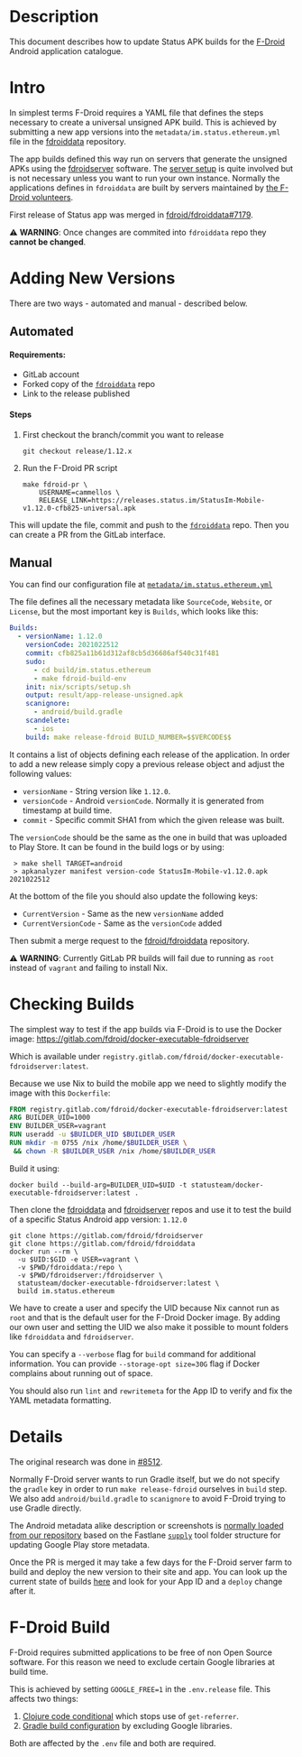 # Description

This document describes how to update Status APK builds for the [F-Droid](https://f-droid.org/) Android application catalogue.

# Intro

In simplest terms F-Droid requires a YAML file that defines the steps necessary to create a universal unsigned APK build. This is achieved by submitting a new app versions into the `metadata/im.status.ethereum.yml` file in the [fdroiddata](https://gitlab.com/fdroid/fdroiddata) repository.

The app builds defined this way run on servers that generate the unsigned APKs using the [fdroidserver](https://gitlab.com/fdroid/fdroidserver) software. The [server setup](https://f-droid.org/en/docs/Build_Server_Setup/) is quite involved but is not necessary unless you want to run your own instance. Normally the applications defines in `fdroiddata` are built by servers maintained by [the F-Droid volunteers](https://f-droid.org/en/contribute/).

First release of Status app was merged in [fdroid/fdroiddata#7179](https://gitlab.com/fdroid/fdroiddata/-/merge_requests/7179).

:warning: __WARNING__: Once changes are commited into `fdroiddata` repo they __cannot be changed__.

# Adding New Versions

There are two ways - automated and manual - described below.

## Automated

#### Requirements:

- GitLab account
- Forked copy of the [`fdroiddata`](https://gitlab.com/fdroid/fdroiddata) repo
- Link to the release published

#### Steps

1. First checkout the branch/commit you want to release
    ```
    git checkout release/1.12.x
    ```
2. Run the F-Droid PR script
    ```
    make fdroid-pr \
        USERNAME=cammellos \
        RELEASE_LINK=https://releases.status.im/StatusIm-Mobile-v1.12.0-cfb825-universal.apk
    ```

This will update the file, commit and push to the [`fdroiddata`](https://gitlab.com/fdroid/fdroiddata) repo. Then you can create a PR from the GitLab interface.

## Manual

You can find our configuration file at [`metadata/im.status.ethereum.yml`](https://gitlab.com/fdroid/fdroiddata/-/blob/master/metadata/im.status.ethereum.yml)

The file defines all the necessary metadata like `SourceCode`, `Website`, or `License`, but the most important key is `Builds`, which looks like this:
```yml
Builds:
  - versionName: 1.12.0
    versionCode: 2021022512
    commit: cfb825a11b61d312af8cb5d36686af540c31f481
    sudo:
      - cd build/im.status.ethereum
      - make fdroid-build-env
    init: nix/scripts/setup.sh
    output: result/app-release-unsigned.apk
    scanignore:
      - android/build.gradle
    scandelete:
      - ios
    build: make release-fdroid BUILD_NUMBER=$$VERCODE$$
```
It contains a list of objects defining each release of the application. In order to add a new release simply copy a previous release object and adjust the following values:

* `versionName` - String version like `1.12.0`.
* `versionCode` - Android `versionCode`. Normally it is generated from timestamp at build time.
* `commit` - Specific commit SHA1 from which the given release was built.

The `versionCode` should be the same as the one in build that was uploaded to Play Store.
It can be found in the build logs or by using:
```
 > make shell TARGET=android
 > apkanalyzer manifest version-code StatusIm-Mobile-v1.12.0.apk
2021022512
```

At the bottom of the file you should also update the following keys:

* `CurrentVersion` - Same as the new `versionName` added
* `CurrentVersionCode` - Same as the `versionCode` added

Then submit a merge request to the [fdroid/fdroiddata](https://gitlab.com/fdroid/fdroiddata) repository.

:warning: __WARNING__: Currently GitLab PR builds will fail due to running as `root` instead of `vagrant` and failing to install Nix.

# Checking Builds

The simplest way to test if the app builds via F-Droid is to use the Docker image:
https://gitlab.com/fdroid/docker-executable-fdroidserver

Which is available under `registry.gitlab.com/fdroid/docker-executable-fdroidserver:latest`.

Because we use Nix to build the mobile app we need to slightly modify the image with this `Dockerfile`:
```Dockerfile
FROM registry.gitlab.com/fdroid/docker-executable-fdroidserver:latest
ARG BUILDER_UID=1000
ENV BUILDER_USER=vagrant
RUN useradd -u $BUILDER_UID $BUILDER_USER
RUN mkdir -m 0755 /nix /home/$BUILDER_USER \
 && chown -R $BUILDER_USER /nix /home/$BUILDER_USER
```
Build it using:
```
docker build --build-arg=BUILDER_UID=$UID -t statusteam/docker-executable-fdroidserver:latest .
```
Then clone the [fdroiddata](https://gitlab.com/fdroid/fdroiddata) and [fdroidserver](https://gitlab.com/fdroid/fdroidserver) repos and use it to test the build of a specific Status Android app version: `1.12.0`
```
git clone https://gitlab.com/fdroid/fdroidserver
git clone https://gitlab.com/fdroid/fdroiddata
docker run --rm \
  -u $UID:$GID -e USER=vagrant \
  -v $PWD/fdroiddata:/repo \
  -v $PWD/fdroidserver:/fdroidserver \
  statusteam/docker-executable-fdroidserver:latest \
  build im.status.ethereum
```
We have to create a user and specify the UID because Nix cannot run as `root` and that is the default user for the F-Droid Docker image. By adding our own user and setting the UID we also make it possible to mount folders like `fdroiddata` and `fdroidserver`.

You can specify a `--verbose` flag for `build` command for additional information.
You can provide `--storage-opt size=30G` flag if Docker complains about running out of space.

You should also run `lint` and `rewritemeta` for the App ID to verify and fix the YAML metadata formatting.

# Details

The original research was done in [#8512](https://github.com/status-im/status-react/issues/8512).

Normally F-Droid server wants to run Gradle itself, but we do not specify the `gradle` key in order to run `make release-fdroid` ourselves in `build` step. We also add `android/build.gradle` to `scanignore` to avoid F-Droid trying to use Gradle directly.

The Android metadata alike description or screenshots is [normally loaded from our repository](https://f-droid.org/en/docs/All_About_Descriptions_Graphics_and_Screenshots/#fastlane-structure) based on the Fastlane [`supply`](https://docs.fastlane.tools/actions/supply/) tool folder structure for updating Google Play store metadata.

Once the PR is merged it may take a few days for the F-Droid server farm to build and deploy the new version to their site and app. You can look up the current state of builds [here](https://f-droid.org/wiki/index.php?title=Special:RecentChanges&days=7&from=&hidebots=0&hideanons=1&hideliu=1&limit=500) and look for your App ID and a `deploy` change after it.

# F-Droid Build

F-Droid requires submitted applications to be free of non Open Source software. For this reason we need to exclude certain Google libraries at build time.

This is achieved by setting `GOOGLE_FREE=1` in the `.env.release` file. This affects two things:

1. [Clojure code conditional](../src/status_im/acquisition/core.cljs) which stops use of `get-referrer`.
2. [Gradle build configuration](../android/app/build.gradle) by excluding Google libraries.

Both are affected by the `.env` file and both are required.
